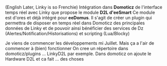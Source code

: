 (English Later, Linky is so Frenchie)
Intégration dans **Domoticz** de l'interface temps réel avec Linky que propose le module **D2L d'eeSmart** 
Ce module est d'ores et déjà intégré pour **eeDomus**.
Il s'agit de créer un plugin qui permettra de disposer en temps réel dans Domoticz des principales données de Linky et  de pouvoir ainsi bénéficier des services de Dz (Alertes/Notification/Historisations) et scripting (Lua/Blocky) 

Je viens de commencer les développements mi Juillet. Mais ça a l'air de commencer à (bien) fonctionner On cree un répertoire dans domoticz/plugins ... LinkyD2L par exemple. Dans domoticz on ajoute le Hardware D2L et ca fait ... des choses
<!--stackedit_data:
eyJoaXN0b3J5IjpbLTcxMjMyOTAxMl19
-->